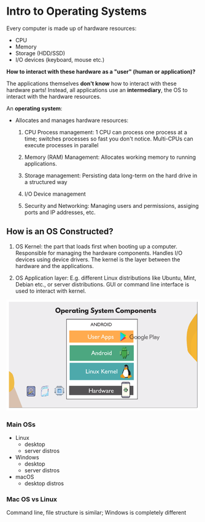 # Intro to Operating Systems

Every computer is made up of hardware resources:

- CPU
- Memory
- Storage (HDD/SSD)
- I/O devices (keyboard, mouse etc.)

**How to interact with these hardware as a "user" (human or application)?**

The applications themselves **don't know** how to interact with these hardware
parts! Instead, all applications use an **intermediary**, the OS to interact
with the hardware resources.

An **operating system**:

- Allocates and manages hardware resources:

  1. CPU Process management: 1 CPU can process one process at a time; switches
     processes so fast you don't notice. Multi-CPUs can execute processes in
     parallel

  2. Memory (RAM) Management: Allocates working memory to running applications.

  3. Storage management: Persisting data long-term on the hard drive in a
     structured way

  4. I/O Device management

  5. Security and Networking: Managing users and permissions, assiging ports and
     IP addresses, etc.

## How is an OS Constructed?

1. OS Kernel: the part that loads first when booting up a computer. Responsible
   for managing the hardware components. Handles I/O devices using device
   drivers. The kernel is the layer between the hardware and the applications.

2. OS Application layer: E.g. different Linux distributions like Ubuntu, Mint,
   Debian etc., or server distributions. GUI or command line interface is used
   to interact with kernel.

![os construction](./os-construction.png)

### Main OSs

- Linux
  - desktop
  - server distros
- Windows
  - desktop
  - server distros
- macOS
  - desktop distros

### Mac OS vs Linux

Command line, file structure is similar; Windows is completely different
